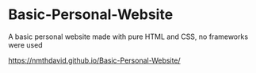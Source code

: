# Basic-Personal-Website
A basic personal website made with pure HTML and CSS, no frameworks were used

https://nmthdavid.github.io/Basic-Personal-Website/
